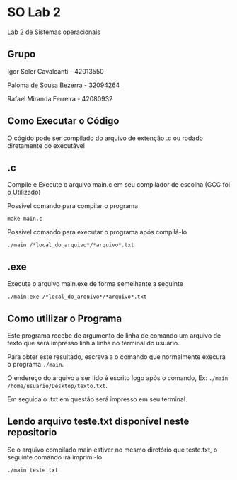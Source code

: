 # SO Lab 2
Lab 2 de Sistemas operacionais

## Grupo

Igor Soler Cavalcanti - 42013550

Paloma de Sousa Bezerra - 32094264

Rafael Miranda Ferreira - 42080932


## Como Executar o Código
O cógido pode ser compilado do arquivo de extenção .c ou rodado diretamente do executável

## .c
Compile e Execute o arquivo main.c em seu compilador de escolha (GCC foi o Utilizado)

Possível comando para compilar o programa

`make main.c`

Possível comando para executar o programa após compilá-lo

`./main /*local_do_arquivo*/*arquivo*.txt`

## .exe
Execute o arquivo main.exe de forma semelhante a seguinte

`./main.exe /*local_do_arquivo*/*arquivo*.txt`

## Como utilizar o Programa

Este programa recebe de argumento de linha de comando um arquivo de texto que será impresso linh a linha no terminal do usuário.

Para obter este resultado, escreva a o comando que normalmente execura o programa `./main`.

O endereço do arquivo a ser lido é escrito logo após o comando, Ex: `./main /home/usuario/Desktop/texto.txt`.

Em seguida o .txt em questão será impresso em seu terminal.

## Lendo arquivo teste.txt disponível neste repositorio

Se o arquivo compilado main estiver no mesmo diretório que teste.txt, o seguinte comando irá imprimi-lo

`./main teste.txt`
